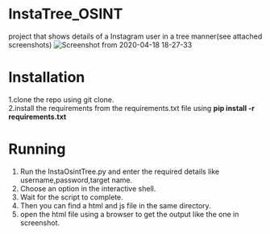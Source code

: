 # InstaTree_OSINT
project that shows details of a Instagram user in a tree manner(see attached screenshots)
![Screenshot from 2020-04-18 18-27-33](https://user-images.githubusercontent.com/50712130/79638236-43c6ab80-81a2-11ea-8cbc-41a46486cc2e.png)


# Installation
1.clone the repo using git clone.<br>
2.install the requirements from the requirements.txt file using <b>pip install -r requirements.txt</b>


# Running
1. Run the InstaOsintTree.py and enter the required details like username,password,target name.
2. Choose an option in the interactive shell.
3. Wait for the script to complete.
4. Then you can find a html and js file in the same directory.
5. open the html file using a browser to get the output like the one in screenshot.
